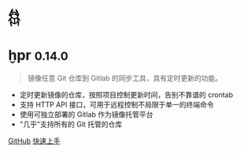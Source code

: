 ![logo](_media/icon.png)

# ḫpr <small>0.14.0</small>

> 镜像任意 Git 仓库到 Gitlab 的同步工具，具有定时更新的功能。

- 定时更新镜像的仓库，按照项目控制更新时间，告别不靠谱的 crontab
- 支持 HTTP API 接口，可用于远程控制不局限于单一的终端命令
- 使用可独立部署的 Gitlab 作为镜像托管平台
- "几乎"支持所有的 Git 托管的仓库

[GitHub](https://github.com/icyleaf/hpr/)
[快速上手](#hpr)
